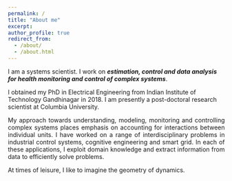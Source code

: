 ```yaml
---
permalink: /
title: "About me"
excerpt: 
author_profile: true
redirect_from: 
  - /about/
  - /about.html
---
```


I am a systems scientist. I work on ***estimation, control and data analysis for health monitoring and control of complex systems***.

I obtained my PhD in Electrical Engineering from Indian Institute of Technology Gandhinagar in 2018. I am presently a post-doctoral research scientist at Columbia University.

<div style="text-align: justify">
My approach towards understanding, modeling, monitoring and controlling complex systems places emphasis on accounting for interactions between individual units. I have worked on a
range of interdisciplinary problems in industrial control systems, cognitive engineering and smart grid. In each of these applications, I exploit domain knowledge and extract
information from data to efficiently solve problems.

</div>

At times of leisure, I like to imagine the geometry of dynamics.